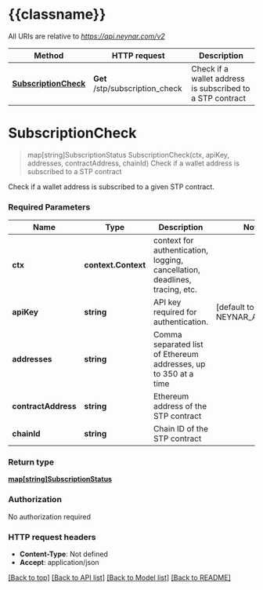 # {{classname}}

All URIs are relative to *https://api.neynar.com/v2*

Method | HTTP request | Description
------------- | ------------- | -------------
[**SubscriptionCheck**](STPApi.md#SubscriptionCheck) | **Get** /stp/subscription_check | Check if a wallet address is subscribed to a STP contract

# **SubscriptionCheck**
> map[string]SubscriptionStatus SubscriptionCheck(ctx, apiKey, addresses, contractAddress, chainId)
Check if a wallet address is subscribed to a STP contract

Check if a wallet address is subscribed to a given STP contract.

### Required Parameters

Name | Type | Description  | Notes
------------- | ------------- | ------------- | -------------
 **ctx** | **context.Context** | context for authentication, logging, cancellation, deadlines, tracing, etc.
  **apiKey** | **string**| API key required for authentication. | [default to NEYNAR_API_DOCS]
  **addresses** | **string**| Comma separated list of Ethereum addresses, up to 350 at a time | 
  **contractAddress** | **string**| Ethereum address of the STP contract | 
  **chainId** | **string**| Chain ID of the STP contract | 

### Return type

[**map[string]SubscriptionStatus**](map.md)

### Authorization

No authorization required

### HTTP request headers

 - **Content-Type**: Not defined
 - **Accept**: application/json

[[Back to top]](#) [[Back to API list]](../README.md#documentation-for-api-endpoints) [[Back to Model list]](../README.md#documentation-for-models) [[Back to README]](../README.md)

